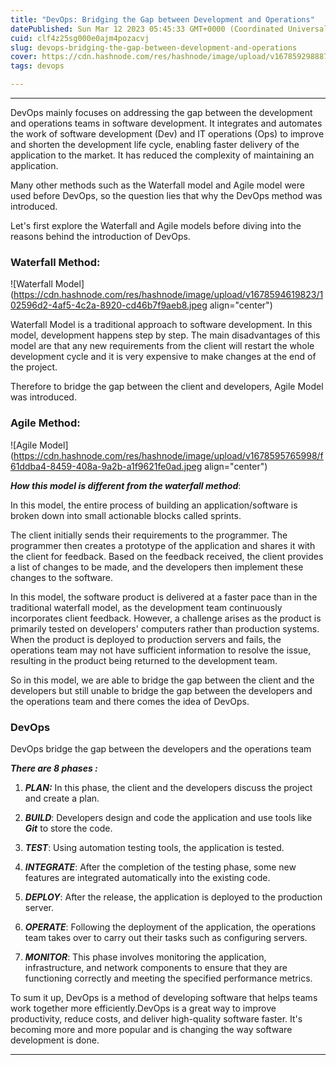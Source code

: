 ```yaml
---
title: "DevOps: Bridging the Gap between Development and Operations"
datePublished: Sun Mar 12 2023 05:45:33 GMT+0000 (Coordinated Universal Time)
cuid: clf4z25sg000e0ajm4pozacvj
slug: devops-bridging-the-gap-between-development-and-operations
cover: https://cdn.hashnode.com/res/hashnode/image/upload/v1678592988872/b691dc3b-e466-4888-bfb3-d9e593d7baa3.jpeg
tags: devops

---
```


---

DevOps mainly focuses on addressing the gap between the development and operations teams in software development. It integrates and automates the work of software development (Dev) and IT operations (Ops) to improve and shorten the development life cycle, enabling faster delivery of the application to the market. It has reduced the complexity of maintaining an application.

Many other methods such as the Waterfall model and Agile model were used before DevOps, so the question lies that why the DevOps method was introduced.

Let's first explore the Waterfall and Agile models before diving into the reasons behind the introduction of DevOps.

### Waterfall Method:

![Waterfall Model](https://cdn.hashnode.com/res/hashnode/image/upload/v1678594619823/102596d2-4af5-4c2a-8920-cd46b7f9aeb8.jpeg align="center")

Waterfall Model is a traditional approach to software development. In this model, development happens step by step. The main disadvantages of this model are that any new requirements from the client will restart the whole development cycle and it is very expensive to make changes at the end of the project.

Therefore to bridge the gap between the client and developers, Agile Model was introduced.

### Agile Method:

![Agile Model](https://cdn.hashnode.com/res/hashnode/image/upload/v1678595765998/f61ddba4-8459-408a-9a2b-a1f9621fe0ad.jpeg align="center")

***How this model is different from the waterfall method***:

In this model, the entire process of building an application/software is broken down into small actionable blocks called sprints.

The client initially sends their requirements to the programmer. The programmer then creates a prototype of the application and shares it with the client for feedback. Based on the feedback received, the client provides a list of changes to be made, and the developers then implement these changes to the software.

In this model, the software product is delivered at a faster pace than in the traditional waterfall model, as the development team continuously incorporates client feedback. However, a challenge arises as the product is primarily tested on developers' computers rather than production systems. When the product is deployed to production servers and fails, the operations team may not have sufficient information to resolve the issue, resulting in the product being returned to the development team.

So in this model, we are able to bridge the gap between the client and the developers but still unable to bridge the gap between the developers and the operations team and there comes the idea of DevOps.

### DevOps

DevOps bridge the gap between the developers and the operations team

***There are 8 phases :***

1. ***PLAN:*** In this phase, the client and the developers discuss the project and create a plan.
    
2. ***BUILD***: Developers design and code the application and use tools like ***Git*** to store the code.
    
3. ***TEST***: Using automation testing tools, the application is tested.
    
4. ***INTEGRATE***: After the completion of the testing phase, some new features are integrated automatically into the existing code.
    
5. ***DEPLOY***: After the release, the application is deployed to the production server.
    
6. ***OPERATE***: Following the deployment of the application, the operations team takes over to carry out their tasks such as configuring servers.
    
7. ***MONITOR***: This phase involves monitoring the application, infrastructure, and network components to ensure that they are functioning correctly and meeting the specified performance metrics.
    

To sum it up, DevOps is a method of developing software that helps teams work together more efficiently.DevOps is a great way to improve productivity, reduce costs, and deliver high-quality software faster. It's becoming more and more popular and is changing the way software development is done.

---